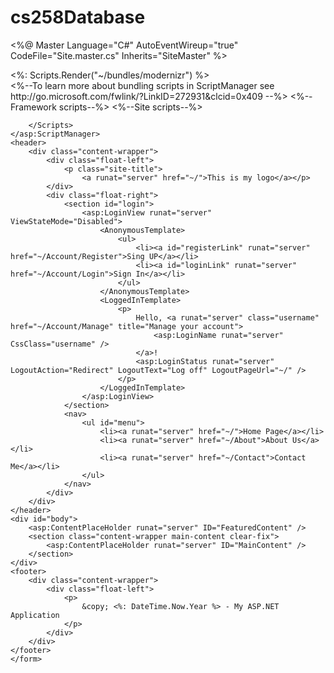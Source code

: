 # cs258Database

<%@ Master Language="C#" AutoEventWireup="true" CodeFile="Site.master.cs" Inherits="SiteMaster" %>

<!DOCTYPE html>
<html lang="en">
<head runat="server">
    <meta charset="utf-8" />
    <title><%: Page.Title %> - My ASP.NET Application</title>
    <asp:PlaceHolder runat="server">      
        <%: Scripts.Render("~/bundles/modernizr") %>
    </asp:PlaceHolder>
    <webopt:BundleReference runat="server" Path="~/Content/css" /> 
    <link href="~/favicon.ico" rel="shortcut icon" type="image/x-icon" />
    <meta name="viewport" content="width=device-width" />
    <asp:ContentPlaceHolder runat="server" ID="HeadContent" />
</head>
<body>
    <form runat="server">
    <asp:ScriptManager runat="server">
        <Scripts>
            <%--To learn more about bundling scripts in ScriptManager see http://go.microsoft.com/fwlink/?LinkID=272931&clcid=0x409 --%>
            <%--Framework scripts--%>
            <asp:ScriptReference Name="MsAjaxBundle" />
            <asp:ScriptReference Name="jquery" />
            <asp:ScriptReference Name="jquery.ui.combined" />
            <asp:ScriptReference Name="WebForms.js" Assembly="System.Web" Path="~/Scripts/WebForms/WebForms.js" />
            <asp:ScriptReference Name="WebUIValidation.js" Assembly="System.Web" Path="~/Scripts/WebForms/WebUIValidation.js" />
            <asp:ScriptReference Name="MenuStandards.js" Assembly="System.Web" Path="~/Scripts/WebForms/MenuStandards.js" />
            <asp:ScriptReference Name="GridView.js" Assembly="System.Web" Path="~/Scripts/WebForms/GridView.js" />
            <asp:ScriptReference Name="DetailsView.js" Assembly="System.Web" Path="~/Scripts/WebForms/DetailsView.js" />
            <asp:ScriptReference Name="TreeView.js" Assembly="System.Web" Path="~/Scripts/WebForms/TreeView.js" />
            <asp:ScriptReference Name="WebParts.js" Assembly="System.Web" Path="~/Scripts/WebForms/WebParts.js" />
            <asp:ScriptReference Name="Focus.js" Assembly="System.Web" Path="~/Scripts/WebForms/Focus.js" />
            <asp:ScriptReference Name="WebFormsBundle" />
            <%--Site scripts--%>

        </Scripts>
    </asp:ScriptManager>
    <header>
        <div class="content-wrapper">
            <div class="float-left">
                <p class="site-title">
                    <a runat="server" href="~/">This is my logo</a></p>
            </div>
            <div class="float-right">
                <section id="login">
                    <asp:LoginView runat="server" ViewStateMode="Disabled">
                        <AnonymousTemplate>
                            <ul>
                                <li><a id="registerLink" runat="server" href="~/Account/Register">Sing UP</a></li>
                                <li><a id="loginLink" runat="server" href="~/Account/Login">Sign In</a></li>
                            </ul>
                        </AnonymousTemplate>
                        <LoggedInTemplate>
                            <p>
                                Hello, <a runat="server" class="username" href="~/Account/Manage" title="Manage your account">
                                    <asp:LoginName runat="server" CssClass="username" />
                                </a>!
                                <asp:LoginStatus runat="server" LogoutAction="Redirect" LogoutText="Log off" LogoutPageUrl="~/" />
                            </p>
                        </LoggedInTemplate>
                    </asp:LoginView>
                </section>
                <nav>
                    <ul id="menu">
                        <li><a runat="server" href="~/">Home Page</a></li>
                        <li><a runat="server" href="~/About">About Us</a></li>
                        <li><a runat="server" href="~/Contact">Contact Me</a></li>
                    </ul>
                </nav>
            </div>
        </div>
    </header>
    <div id="body">
        <asp:ContentPlaceHolder runat="server" ID="FeaturedContent" />
        <section class="content-wrapper main-content clear-fix">
            <asp:ContentPlaceHolder runat="server" ID="MainContent" />
        </section>
    </div>
    <footer>
        <div class="content-wrapper">
            <div class="float-left">
                <p>
                    &copy; <%: DateTime.Now.Year %> - My ASP.NET Application
                </p>
            </div>
        </div>
    </footer>
    </form>
</body>
</html>
